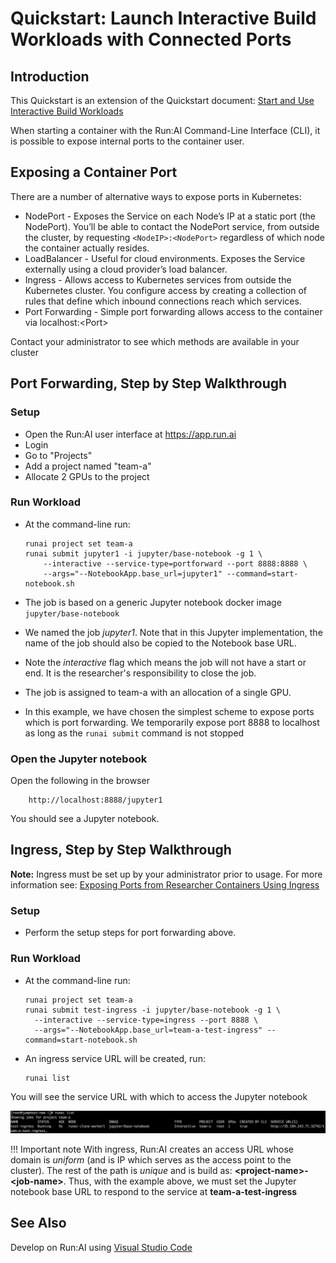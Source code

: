 # Quickstart: Launch Interactive Build Workloads with Connected Ports

## Introduction

 This Quickstart is an extension of the Quickstart document: [Start and Use Interactive Build Workloads](walkthrough-build.md) 

 When starting a container with the Run:AI Command-Line Interface (CLI), it is possible to expose internal ports to the container user.   

## Exposing a Container Port

 There are a number of alternative ways to expose ports in Kubernetes: 

*    NodePort - Exposes the Service on each Node’s IP at a static port (the NodePort). You’ll be able to contact the NodePort service, from outside the cluster, by requesting ``<NodeIP>:<NodePort>`` regardless of which node the container actually resides.   
*   LoadBalancer - Useful for cloud environments. Exposes the Service externally using a cloud provider’s load balancer.
*   Ingress - Allows access to Kubernetes services from outside the Kubernetes cluster. You configure access by creating a collection of rules that define which inbound connections reach which services.
*   Port Forwarding - Simple port forwarding allows access to the container via localhost:&lt;Port&gt;

Contact your administrator to see which methods are available in your cluster

## Port Forwarding, Step by Step Walkthrough

### Setup

*   Open the Run:AI user interface at <https://app.run.ai>
*   Login
*   Go to "Projects"
*   Add a project named "team-a"
*   Allocate 2 GPUs to the project

### Run Workload

*   At the command-line run:

        runai project set team-a
        runai submit jupyter1 -i jupyter/base-notebook -g 1 \
            --interactive --service-type=portforward --port 8888:8888 \
            --args="--NotebookApp.base_url=jupyter1" --command=start-notebook.sh

*   The job is based on a generic Jupyter notebook docker image ``jupyter/base-notebook`` 
*    We named the job _jupyter1_.   Note that in this Jupyter implementation, the name of the job should also be copied to the Notebook base URL.   
*   Note the _interactive_ flag which means the job will not have a start or end. It is the researcher's responsibility to close the job.  
*   The job is assigned to team-a with an allocation of a single GPU.
*   In this example, we have chosen the simplest scheme to expose ports which is port forwarding. We temporarily expose port 8888 to localhost as long as the ``runai submit`` command is not stopped

### Open the Jupyter notebook

Open the following in the browser

        http://localhost:8888/jupyter1

You should see a Jupyter notebook.

## Ingress, Step by Step Walkthrough

__Note:__ Ingress must be set up by your administrator prior to usage. For more information see:  [Exposing Ports from Researcher Containers Using Ingress](../../Administrator/Cluster-Setup/allow-external-access-to-containers.md)

### Setup

*   Perform the setup steps for port forwarding above.  

### Run Workload

*   At the command-line run:

        runai project set team-a
        runai submit test-ingress -i jupyter/base-notebook -g 1 \
          --interactive --service-type=ingress --port 8888 \
          --args="--NotebookApp.base_url=team-a-test-ingress" --command=start-notebook.sh

*   An ingress service URL will be created, run:

        runai list

You will see the service URL with which to access the Jupyter notebook

![mceclip0.png](img/mceclip0.png)

!!! Important note
    With ingress, Run:AI creates an access URL whose domain is _uniform_ (and is IP which serves as the access point to the cluster). The rest of the path is _unique_ and is build as: __&lt;project-name&gt;-&lt;job-name&gt;__. Thus, with the example above, we must set the Jupyter notebook base URL to respond to the service at __team-a-test-ingress__

## See Also

Develop on Run:AI using [Visual Studio Code](../tools/dev-vscode.md)